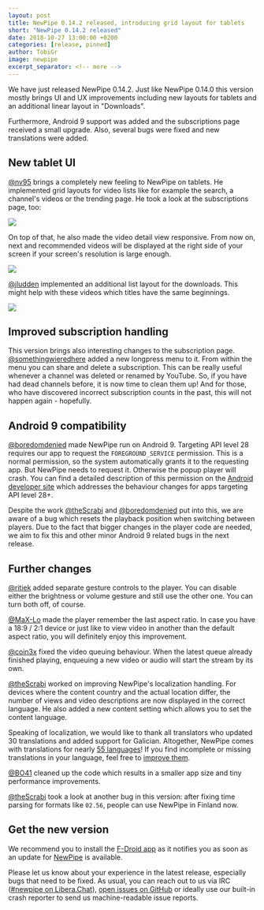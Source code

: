 ```yaml
---
layout: post
title: NewPipe 0.14.2 released, introducing grid layout for tablets
short: "NewPipe 0.14.2 released"
date: 2018-10-27 13:00:00 +0200
categories: [release, pinned]
author: TobiGr
image: newpipe
excerpt_separator: <!-- more -->
---
```


We have just released NewPipe 0.14.2. Just like NewPipe 0.14.0 this version mostly brings UI and UX improvements
including new layouts for tablets and an additional linear layout in "Downloads".

Furthermore, Android 9 support was added and the subscriptions page received a small upgrade. Also, several bugs were fixed and new translations were added.
<!-- more -->

## New tablet UI

[@nv95](https://github.com/nv95) brings a completely new feeling to NewPipe on tablets. He implemented grid layouts for video lists like for example the search, a channel's videos or the trending page. He took a look at the subscriptions page, too:

<img class="no-flow vertical" src="{{ site.baseurl }}/img/screenshots/shot_subscriptions_tablet_dark.png"/>

On top of that, he also made the video detail view responsive. From now on, next and recommended videos will be displayed at the right side of your screen if your screen's resolution is large enough.

<img class="no-flow vertical" src="{{ site.baseurl }}/img/screenshots/shot_video_detail_tablet_dark.png"/>

[@jludden](https://github.com/jludden) implemented an additional list layout for the downloads. This might help with these videos which titles have the same beginnings.

<img class="no-flow" src="{{ site.baseurl }}/img/screenshots/shot_downloads_list_dark.png"/>

## Improved subscription handling

This version brings also interesting changes to the subscription page. [@somethingwieredhere](https://github.com/somethingweiredhere) added a new longpress menu to it. From within the menu you can share and delete a subscription. This can be really useful whenever a channel was deleted or renamed by YouTube. So, if you have had dead channels before, it is now time to clean them up!
And for those, who have discovered incorrect subscription counts in the past, this will not happen again - hopefully.

## Android 9 compatibility

[@boredomdenied](https://github.com/boredomdenied) made NewPipe run on Android 9. Targeting API level 28 requires our app to request the `FOREGROUND_SERVICE` permission. This is a normal permission, so the system automatically grants it to the requesting app. But NewPipe needs to request it. Otherwise the popup player will crash.
You can find a detailed description of this permission on the [Android developer site](https://developer.android.com/about/versions/pie/android-9.0-changes-28) which addresses the behaviour changes for apps targeting API level 28+.

Despite the work [@theScrabi](https://github.com/theScrabi) and [@boredomdenied](https://github.com/boredomdenied) put into this, we are aware of a bug which resets the playback position when switching between players. Due to the fact that bigger changes in the player code are needed, we aim to fix this and other minor Android 9 related bugs in the next release.

## Further changes

[@ritiek](https://github.com/ritiek) added separate gesture controls to the player. You can disable either the brightness or volume gesture and still use the other one. You can turn both off, of course.

[@MaX-Lo](https://github.com/MaX-Lo) made the player remember the last aspect ratio. In case you have a 18:9 / 2:1 device or just like to view video in another than the default aspect ratio, you will definitely enjoy this improvement. 

[@coin3x](https://github.com/coin3x) fixed the video queuing behaviour. When the latest queue already finished playing, enqueuing a new video or audio will start the stream by its own.

[@theScrabi](https://github.com/theScrabi) worked on improving NewPipe's localization handling. For devices where the content country and the actual location differ, the number of views and video descriptions are now displayed in the correct language. 
He also added a new content setting which allows you to set the content language. 

Speaking of localization, we would like to thank all translators who updated 30 translations and added support for Galician.  Altogether, NewPipe comes with translations for nearly [55 languages](https://hosted.weblate.org/projects/newpipe/#languages)! If you find incomplete or missing translations in your language, feel free to [improve them](https://hosted.weblate.org/engage/NewPipe/).

[@BO41](https://github.com/BO41) cleaned up the code which results in a smaller app size and tiny performance improvements.

[@theScrabi](https://github.com/theScrabi) took a look at another bug in this version: after fixing time parsing for formats like `02.56`, people can use NewPipe in Finland now.

## Get the new version

We recommend you to install the [F-Droid app](https://f-droid.org/) as it notifies you as soon as an update for [NewPipe](https://f-droid.org/packages/org.schabi.newpipe/) is available.

Please let us know about your experience in the latest release, especially bugs that need to be fixed. As usual, you can reach out to us via IRC ([#newpipe on Libera.Chat](https://web.libera.chat/#newpipe)), [open issues on GitHub](https://github.com/TeamNewPipe/NewPipe/issues/new) or ideally use our built-in crash reporter to send us machine-readable issue reports.
